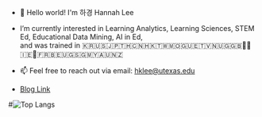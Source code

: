 - 👋 Hello world! I'm 하경 Hannah Lee
- I’m currently interested in Learning Analytics, Learning Sciences, STEM Ed, Educational Data Mining, AI in Ed,  
   and was trained in 🇰🇷🇺🇸🇯🇵🇹🇭🇨🇳🇭🇰🇹🇼🇲🇴🇬🇺🇪🇹🇻🇳🇺🇬🇬🇧🏴󠁧󠁢󠁷󠁬󠁳󠁿🏴󠁧󠁢󠁥󠁮󠁧󠁿🇮🇪🏴󠁧󠁢󠁳󠁣󠁴󠁿🇫🇷🇧🇪🇺🇬🇸🇬🇲🇾🇦🇺🇳🇿
   
- 📫 Feel free to reach out via email: hklee@utexas.edu 

 
- [Blog Link](https://HakeoungLee.github.io/)


#![Top Langs](https://github-readme-stats.vercel.app/api/top-langs/?username=HakeoungLee&layout=compact)

